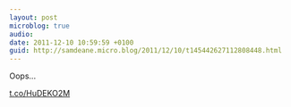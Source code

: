 ```yaml
---
layout: post
microblog: true
audio: 
date: 2011-12-10 10:59:59 +0100
guid: http://samdeane.micro.blog/2011/12/10/t145442627112808448.html
---
```

Oops...

[t.co/HuDEKO2M](http://t.co/HuDEKO2M)
